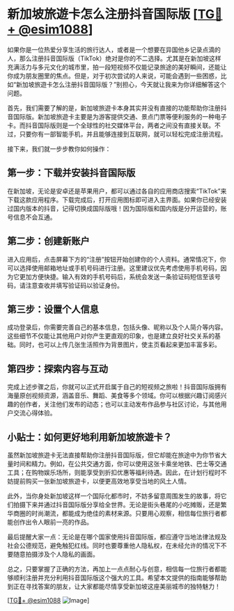 # 新加坡旅遊卡怎么注册抖音国际版 [[TG💪+ @esim1088](https://t.me/s/esim1088)]

如果你是一位热爱分享生活的旅行达人，或者是一个想要在异国他乡记录点滴的人，那么注册抖音国际版（TikTok）绝对是你的不二选择。尤其是在新加坡这样充满活力与多元文化的城市里，拍一段短视频不仅能记录旅途的美好瞬间，还能让你成为朋友圈里的焦点。但是，对于初次尝试的人来说，可能会遇到一些困惑，比如“新加坡旅遊卡怎么注册抖音国际版？”别担心，今天就让我来为你详细解答这个问题。

首先，我们需要了解的是，新加坡旅遊卡本身其实并没有直接的功能帮助你注册抖音国际版。新加坡旅遊卡主要是为游客提供交通、景点门票等便利服务的一种电子卡。而抖音国际版则是一个全球性的社交媒体平台，两者之间没有直接关联。不过，只要你有一部智能手机，并且能够连接到互联网，就可以轻松完成注册流程。

接下来，我们就一步步教你如何操作：

## 第一步：下载并安装抖音国际版

在新加坡，无论是安卓还是苹果用户，都可以通过各自的应用商店搜索“TikTok”来下载这款应用程序。下载完成后，打开应用图标即可进入主界面。如果你已经安装过国内版本的抖音，记得切换成国际版哦！因为国际版和国内版是分开运营的，账号信息不会互通。

## 第二步：创建新账户

进入应用后，点击屏幕下方的“注册”按钮开始创建你的个人资料。通常情况下，你可以选择使用邮箱地址或手机号码进行注册。这里建议优先考虑使用手机号码，因为它更加方便快捷。输入有效的手机号码后，系统会发送一条验证码短信至该号码，请注意查收并填写验证码以验证身份。

## 第三步：设置个人信息

成功登录后，你需要完善自己的基本信息，包括头像、昵称以及个人简介等内容。这些细节不仅能让其他用户对你产生更直观的印象，也是建立良好社交关系的基础。同时，也可以上传几张生活照作为背景图片，使主页看起来更加丰富多彩。

## 第四步：探索内容与互动

完成上述步骤之后，你就可以正式开启属于自己的短视频之旅啦！抖音国际版拥有海量原创视频资源，涵盖音乐、舞蹈、美食等多个领域。你可以根据兴趣订阅感兴趣的创作者，关注他们发布的动态；也可以主动发布作品参与社区讨论，与其他用户交流心得体验。

## 小贴士：如何更好地利用新加坡旅遊卡？

虽然新加坡旅遊卡无法直接帮助你注册抖音国际版，但它却能在旅途中为你节省大量时间和精力。例如，在公共交通方面，你可以使用这张卡乘坐地铁、巴士等交通工具；在购物娱乐场所，则能享受到折扣优惠等福利待遇。因此，在计划行程时不妨提前购买一张新加坡旅遊卡，以便更高效地享受当地的风土人情。

此外，当你身处新加坡这样一个国际化都市时，不妨多留意周围发生的故事，将它们拍摄下来并通过抖音国际版分享给全世界。无论是街头巷尾的小吃摊贩，还是繁华商圈的时尚潮流，都能成为绝佳的素材来源。只要用心观察，相信每位旅行者都能创作出令人眼前一亮的作品。

最后提醒大家一点：无论是在哪个国家使用抖音国际版，都应遵守当地法律法规及社会公德规范，避免触犯红线。同时也要尊重他人隐私权，在未经允许的情况下不要随意拍摄涉及个人隐私的画面。

总之，只要掌握了正确的方法，再加上一点点耐心与创意，相信每一位旅行者都能够顺利注册并充分利用抖音国际版这个强大的工具。希望本文提供的指南能够帮助到正在寻找答案的朋友，让大家都能尽情享受新加坡这座美丽城市的独特魅力！

[[TG💪+ @esim1088](https://t.me/s/esim1088) ![Image](https://i.postimg.cc/4NQfJmqS/Snipaste-2025-05-13-00-14-12.png)]